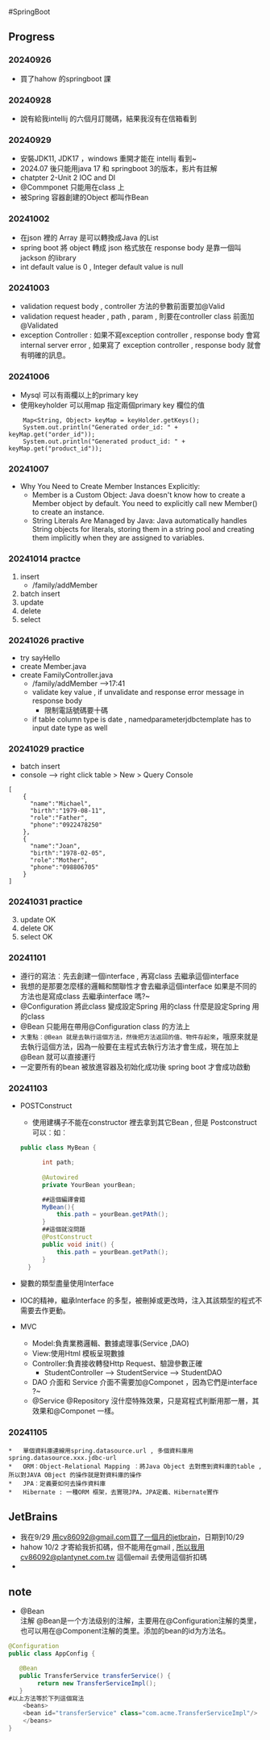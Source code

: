 #SpringBoot
##  Progress 

###   20240926 
*   買了hahow  的springboot 課
###   20240928
*   說有給我intellij 的六個月訂閱碼，結果我沒有在信箱看到
###   20240929
*   安裝JDK11, JDK17 ，windows 重開才能在 intellij 看到~
*   2024.07 後只能用java 17 和 springboot 3的版本，影片有註解
*   chatpter 2-Unit 2 IOC  and DI
*   @Commponet 只能用在class 上
*   被Spring 容器創建的Object 都叫作Bean
###   20241002
*   在json 裡的 Array 是可以轉換成Java 的List 
*   spring boot 將 object 轉成 json 格式放在 response body 是靠一個叫jackson 的library
*   int default value is 0 , Integer default value is null
### 20241003
*   validation request body , controller 方法的參數前面要加@Valid
*   validation request header , path ,  param , 則要在controller class 前面加@Validated 
*   exception Controller : 如果不寫exception controller , response body 會寫internal server error , 如果寫了 exception controller , response body 就會有明確的訊息。

### 20241006
*   Mysql 可以有兩欄以上的primary key
*   使用keyholder 可以用map 指定兩個primary key 欄位的值
```
    Map<String, Object> keyMap = keyHolder.getKeys();
    System.out.println("Generated order_id: " + keyMap.get("order_id"));
    System.out.println("Generated product_id: " + keyMap.get("product_id"));
```
### 20241007
*   Why You Need to Create Member Instances Explicitly:
    *   Member is a Custom Object: Java doesn't know how to create a Member object by default. You need to explicitly call new Member() to create an instance.
    *   String Literals Are Managed by Java: Java automatically handles String objects for literals, storing them in a string pool and creating them implicitly when they are assigned to variables.

### 20241014 practce
1.  insert  
    *   /family/addMember
2.  batch insert
3.  update
4.  delete 
5.  select

### 20241026  practive
*   try sayHello
*   create Member.java
*   create FamilyController.java
    *   /family/addMember -->17:41
    *   validate key value , if unvalidate and response error message in response body 
        *   限制電話號碼要十碼
    *   if table column type is date , namedparameterjdbctemplate has to input date type as well

### 20241029  practice
*   batch insert 
*   console --> right click table > New > Query Console
```
[
	{
      "name":"Michael",
      "birth":"1979-08-11",
      "role":"Father",
      "phone":"0922478250"
	},
  	{
      "name":"Joan",
      "birth":"1978-02-05",
      "role":"Mother",
      "phone":"098806705"
	}
]
```

### 20241031  practice
3.  update OK
4.  delete OK
5.  select OK

### 20241101 
*   遵行的寫法︰先去創建一個interface , 再寫class 去繼承這個interface 
*   我想的是那要怎麼樣的邏輯和關聯性才會去繼承這個interface 如果是不同的方法也是寫成class 去繼承interface 嗎?~
*   @Configuration 將此class 變成設定Spring 用的class 什麼是設定Spring 用的class
*   @Bean 只能用在帶用@Configuration class 的方法上
*   `大重點︰@Bean 就是去執行這個方法，然後把方法返回的值、物件存起來`，哦原來就是去執行這個方法，因為一般要在主程式去執行方法才會生成，現在加上@Bean 就可以直接運行
* 一定要所有的bean 被放進容器及初始化成功後 spring boot 才會成功啟動

### 20241103
* POSTConstruct
  * 使用建構子不能在constructor 裡去拿到其它Bean , 但是 Postconstruct 可以︰如︰
  ```java
  public class MyBean {

        int path;
        
        @Autowired
        private YourBean yourBean;

        ##這個編譯會錯
        MyBean(){
            this.path = yourBean.getPAth();
        }
        ##這個就沒問題
        @PostConstruct
        public void init() {
            this.path = yourBean.getPath();
        }
    }
  ```   
  
*   變數的類型盡量使用Interface 
*   IOC的精神，繼承Interface 的多型，被刪掉或更改時，注入其該類型的程式不需要去作更動。
  
*   MVC
    *   Model:負責業務邏輯、數據處理事(Service ,DAO)
    *   View:使用Html 模板呈現數據
    *   Controller:負責接收轉發Http Request、驗證參數正確
        *   StudentController --> StudentService --> StudentDAO
    *   DAO 介面和 Service 介面不需要加@Componet ，因為它們是interface ?~
    *   @Service @Repository 沒什麼特殊效果，只是寫程式判斷用那一層，其效果和@Componet 一樣。

### 20241105
    *   單個資料庫連線用spring.datasource.url , 多個資料庫用spring.datasource.xxx.jdbc-url
    *   ORM︰Object-Relational Mapping ︰將Java Object 去對應到資料庫的table , 所以對JAVA OBject 的操作就是對資料庫的操作
    *   JPA︰定義要如何去操作資料庫
    *   Hibernate : 一種ORM 框架，去實現JPA，JPA定義、Hibernate實作

##  JetBrains
*   我在9/29 用cv86092@gmail.com買了一個月的jetbrain，日期到10/29
*   hahow 10/2 才寄給我折扣碼，但不能用在gmail , 所以我用cv86092@plantynet.com.tw 這個email 去使用這個折扣碼
*   

## note
*   @Bean  
     注解 @Bean是一个方法级别的注解，主要用在@Configuration注解的类里，也可以用在@Component注解的类里。添加的bean的id为方法名。
```java
@Configuration
public class AppConfig {

   @Bean
   public TransferService transferService() {
        return new TransferServiceImpl();
   }
#以上方法等於下列這個寫法   
    <beans>
    <bean id="transferService" class="com.acme.TransferServiceImpl"/>
    </beans>
}
```
